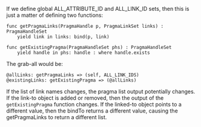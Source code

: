 

If we define global ALL_ATTRIBUTE_ID and ALL_LINK_ID sets, then this is
just a matter of defining two functions:

    func getPragmaLinks(PragmaHandle p, PragmaLinkSet links) : PragmaHandleSet
        yield link in links: bind(p, link)

    func getExistingPragma(PragmaHandleSet phs) : PragmaHandleSet
        yield handle in phs: handle : where handle.exists

The grab-all would be:

    @allLinks: getPragmaLinks => (self, ALL_LINK_IDS)
    @existingLinks: getExistingPragma => (@allLinks)

If the list of link names changes, the pragma list output potentially changes.
If the link-to object is added or removed, then the output of the
`getExistingPragma` function changes.  If the linked-to object points to
a different value, then the bindTo returns a different value, causing the
getPragmaLinks to return a different list.

